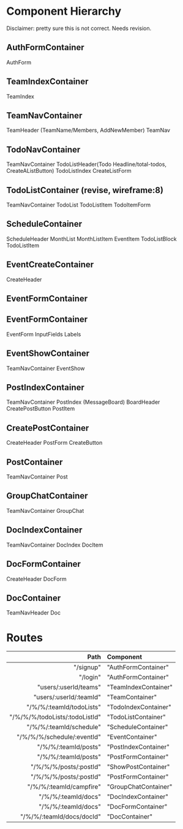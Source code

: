 # Component Hierarchy

Disclaimer: pretty sure this is not correct. Needs revision.

## AuthFormContainer
  AuthForm
## TeamIndexContainer
  TeamIndex
## TeamNavContainer
  TeamHeader (TeamName/Members, AddNewMember)
  TeamNav
## TodoNavContainer
  TeamNavContainer
  TodoListHeader(Todo Headline/total-todos, CreateAListButton)
  TodoListIndex
  CreateListForm
## TodoListContainer (revise, wireframe:8)
  TeamNavContainer
  TodoList
  TodoListItem
  TodoItemForm
## ScheduleContainer
  ScheduleHeader
  MonthList
  MonthListItem
  EventItem
  TodoListBlock
  TodoListItem
## EventCreateContainer
  CreateHeader
## EventFormContainer
## EventFormContainer
  EventForm
  InputFields
  Labels
## EventShowContainer
  TeamNavContainer
  EventShow
## PostIndexContainer
  TeamNavContainer
  PostIndex (MessageBoard)
  BoardHeader
  CreatePostButton
  PostItem
## CreatePostContainer
  CreateHeader
  PostForm
  CreateButton
## PostContainer
  TeamNavContainer
  Post
## GroupChatContainer
  TeamNavContainer
  GroupChat

## DocIndexContainer
  TeamNavContainer
  DocIndex
  DocItem
## DocFormContainer
  CreateHeader
  DocForm

## DocContainer
  TeamNavHeader
  Doc

# Routes

Path    |     Component
|--------:|:---------------|
"/signup" | "AuthFormContainer"
"/login" | "AuthFormContainer"
"users/:userId/teams" | "TeamIndexContainer"
"users/:userId/:teamId" | "TeamContainer"
"/%/%/:teamId/todoLists" | "TodoIndexContainer"
"/%/%/%/todoLists/:todoListId" | "TodoListContainer"
"/%/%/:teamId/schedule" | "ScheduleContainer"
"/%/%/%/schedule/:eventId" | "EventContainer"
"/%/%/:teamId/posts" | "PostIndexContainer"
"/%/%/:teamId/posts" | "PostFormContainer"
"/%/%/%/posts/:postId" | "ShowPostContainer"
"/%/%/%/posts/:postId" | "PostFormContainer"
"/%/%/:teamId/campfire" | "GroupChatContainer"
"/%/%/:teamId/docs" | "DocIndexContainer"
"/%/%/:teamId/docs" | "DocFormContainer"
"/%/%/:teamId/docs/docId" | "DocContainer"
